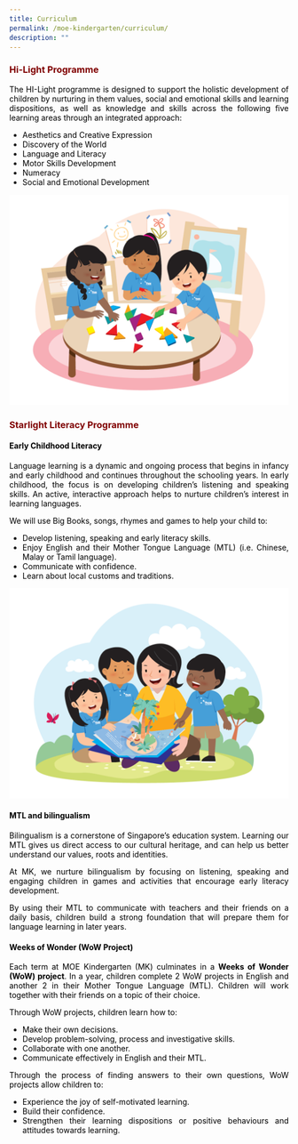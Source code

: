 ```yaml
---
title: Curriculum
permalink: /moe-kindergarten/curriculum/
description: ""
---
```

<h3 style="text-align: justify;"><strong><span style="color: #800000;">Hi-Light Programme</span></strong></h3>
<p style="text-align: justify;"><span style="color: #000000;">The HI-Light programme is designed to support the holistic development of children by nurturing in them values, social and emotional skills and learning dispositions, as well as knowledge and skills across the following five learning areas through an integrated approach:</span></p>
<ul style="text-align: justify;">
<li><span style="color: #000000;">Aesthetics and Creative Expression</span></li>
<li><span style="color: #000000;">Discovery of the World</span></li>
<li><span style="color: #000000;">Language and Literacy</span></li>
<li><span style="color: #000000;">Motor Skills Development</span></li>
<li><span style="color: #000000;">Numeracy</span></li>
<li><span style="color: #000000;">Social and Emotional Development</span></li>
</ul>

![](/images/2023%20Tangrams.png)

<h3 style="text-align: justify;"><strong><span style="color: #800000;">Starlight Literacy Programme</span></strong></h3>
<h4 style="text-align: justify;"><span style="color: #000000;"><strong>Early Childhood Literacy</strong></span></h4>
<p style="text-align: justify;"><span style="color: #000000;">Language learning is a dynamic and ongoing process that begins in infancy and early childhood and continues throughout the schooling years. In early childhood, the focus is on developing children&rsquo;s listening and speaking skills. An active, interactive approach helps to nurture children&rsquo;s interest in learning languages.</span></p>
<p style="text-align: justify;"><span style="color: #000000;">We will use Big Books, songs, rhymes and games to help your child to:</span></p>
<ul style="text-align: justify;">
<li><span style="color: #000000;">Develop listening, speaking and early literacy skills.</span></li>
<li><span style="color: #000000;">Enjoy English and their Mother Tongue Language (MTL) (i.e. Chinese, Malay or Tamil language).</span></li>
<li><span style="color: #000000;">Communicate with confidence.</span></li>
<li><span style="color: #000000;">Learn about local customs and traditions.</span></li>
</ul>

![](/images/2023%20Reading.png)
<h4 style="text-align: justify;"><span style="color: #000000;"><strong>MTL and bilingualism</strong></span></h4>
<p style="text-align: justify;"><span style="color: #000000;">Bilingualism is a cornerstone of Singapore&rsquo;s education system. Learning our MTL gives us direct access to our cultural heritage, and can help us better understand our values, roots and identities.</span></p>
<p style="text-align: justify;"><span style="color: #000000;">At MK, we nurture bilingualism by focusing on listening, speaking and engaging children in games and activities that encourage early literacy development.</span></p>
<p style="text-align: justify;"><span style="color: #000000;">By using their MTL to communicate with teachers and their friends on a daily basis, children build a strong foundation that will prepare them for language learning in later years.</span></p>
<h4 style="text-align: justify;"><span style="color: #000000;"><strong>Weeks of Wonder (WoW Project)</strong></span></h4>
<p style="text-align: justify;"><span style="color: #000000;">Each term at MOE Kindergarten (MK) culminates in a&nbsp;<strong>Weeks of Wonder (WoW) project</strong>. In a year, children complete 2 WoW projects in English and another 2 in their Mother Tongue Language (MTL). Children will work together with their friends on a topic of their choice.</span></p>
<p style="text-align: justify;"><span style="color: #000000;">Through WoW projects, children learn how to:</span></p>
<ul style="text-align: justify;">
<li><span style="color: #000000;">Make their own decisions.</span></li>
<li><span style="color: #000000;">Develop problem-solving, process and investigative skills.</span></li>
<li><span style="color: #000000;">Collaborate with one another.</span></li>
<li><span style="color: #000000;">Communicate effectively in English and their MTL.</span></li>
</ul>
<p style="text-align: justify;"><span style="color: #000000;">Through the process of finding answers to their own questions, WoW projects allow children to:</span></p>
<ul style="text-align: justify;">
<li><span style="color: #000000;">Experience the joy of self-motivated learning.</span></li>
<li><span style="color: #000000;">Build their confidence.</span></li>
<li><span style="color: #000000;">Strengthen their learning dispositions or positive behaviours and attitudes towards learning.</span></li>
</ul>
<p style="text-align: justify;">&nbsp;</p>